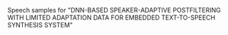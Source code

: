 Speech samples for "DNN-BASED SPEAKER-ADAPTIVE POSTFILTERING WITH LIMITED ADAPTATION DATA FOR EMBEDDED TEXT-TO-SPEECH SYNTHESIS SYSTEM"
